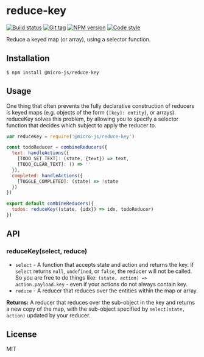 
# reduce-key

[![Build status][travis-image]][travis-url]
[![Git tag][git-image]][git-url]
[![NPM version][npm-image]][npm-url]
[![Code style][standard-image]][standard-url]

Reduce a keyed map (or array), using a selector function.

## Installation

    $ npm install @micro-js/reduce-key

## Usage

One thing that often prevents the fully declarative construction of reducers is keyed maps (e.g. objects of the form `{[key]: entity}`, or arrays). reduceKey solves this problem, by allowing you to specify a selector function that decides which subject to apply the reducer to.


```js
var reduceKey = require('@micro-js/reduce-key')

const todoReducer = combineReducers({
  text: handleActions({
    [TODO_SET_TEXT]: (state, {text}) => text,
    [TODO_CLEAR_TEXT]: () => ''
  }),
  completed: handleActions({
    [TOGGLE_COMPLETED]: (state) => !state
  })
})

export default combineReducers({
  todos: reduceKey((state, {idx}) => idx, todoReducer)
})
```

## API

### reduceKey(select, reduce)

- `select` - A function that accepts state and action and returns the key. If `select` returns `null`, `undefined`, or `false`, the reducer will not be called. So you are free to do things like:
             `(state, action) => action.payload.key` - even if your actions do not always contain key.
- `reduce` - A reducer that reduces over the entities within the map or array.

**Returns:** A reducer that reduces over the sub-object in the key and returns a new copy of the map, with the sub-object specified by `select(state, action)` updated by your reducer.

## License

MIT

[travis-image]: https://img.shields.io/travis/micro-js/reduce-key.svg?style=flat-square
[travis-url]: https://travis-ci.org/micro-js/reduce-key
[git-image]: https://img.shields.io/github/tag/micro-js/reduce-key.svg
[git-url]: https://github.com/micro-js/reduce-key
[standard-image]: https://img.shields.io/badge/code%20style-standard-brightgreen.svg?style=flat
[standard-url]: https://github.com/feross/standard
[npm-image]: https://img.shields.io/npm/v/@micro-js/reduce-key.svg?style=flat-square
[npm-url]: https://npmjs.org/package/@micro-js/reduce-key
